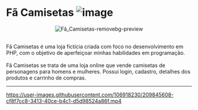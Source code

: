 # Fã Camisetas ![image](https://user-images.githubusercontent.com/106918230/209829475-c7fc38ce-3f39-4bfc-92e5-a9684e9d06fb.png)

<div align="center">

![Fã_Camisetas-removebg-preview](https://user-images.githubusercontent.com/106918230/209829942-2baca406-4f89-463d-9d64-916764c2475a.png)
<div/>

<div align="left">
<br/>
Fã Camisetas é uma loja fictícia criada com foco no desenvolvimento em PHP, com o objetivo de aperfeiçoar minhas habilidades em programação.
<br/>
<br/>
Fã Camisetas se trata de uma loja online que vende camisetas de personagens para homens e mulheres. Possui login, cadastro, detalhes dos produtos e carrinho de compras.
<hr/>

https://user-images.githubusercontent.com/106918230/209845608-cf8f7cc8-3413-40ce-b4c1-d5d98524a86f.mp4

